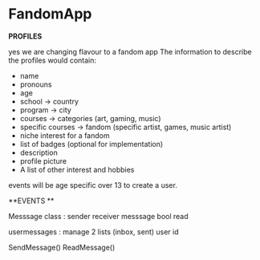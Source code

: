 # FandomApp

**PROFILES**

yes we are changing flavour to a fandom app 
The information to describe the profiles would contain:

- name
- pronouns
- age
- school -> country
- program -> city
- courses -> categories (art, gaming, music)
- specific courses -> fandom (specific artist, games, music artist)
- niche interest for a fandom
- list of badges (optional for implementation)
- description
- profile picture
- A list of other interest and hobbies

events will be age specific 
over 13 to create a user.

**EVENTS **

Messsage class :
sender 
receiver 
messsage
bool read

usermessages : manage 
2 lists<Message> (inbox, sent)
user id

SendMessage()
ReadMessage()
